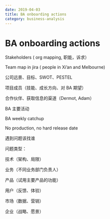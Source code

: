 ```yaml
---
date: 2019-04-03
title: BA onboarding actions
category: business-analysis
---
```


# BA onboarding actions

Stakeholders ( org mapping, 职能，诉求）

Team map in jira ( people in Xi’an and Melbourne)

公司远景、目标、SWOT、PESTEL

项目成员（技能、成长方向、对 BA 期望）

合作伙伴、获取信息的渠道（Dermot, Adam）

BA 主要活动

BA weekly catchup

No production, no hard release date

遇到问题该找谁

问题类型：

技术（架构、局限）

业务（不同业务部门负责人）

产品（试用主要产品的功能）

用户（反馈、体验）

市场（数据、营销）

企业（战略、愿景）
